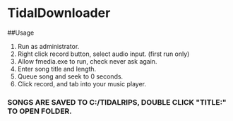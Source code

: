 # TidalDownloader

##Usage

1. Run as administrator.
2. Right click record button, select audio input. (first run only)
3. Allow fmedia.exe to run, check never ask again.
3. Enter song title and length.
4. Queue song and seek to 0 seconds.
5. Click record, and tab into your music player.

### SONGS ARE SAVED TO C:/TIDALRIPS, DOUBLE CLICK "TITLE:" TO OPEN FOLDER.
